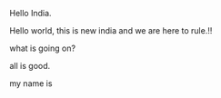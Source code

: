 Hello India.

Hello world, this is new india and we are here to rule.!!

what is going on?

all is good.

my name is
